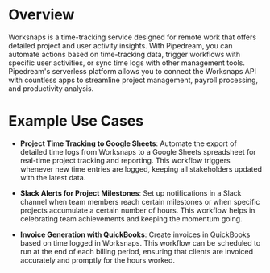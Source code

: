 # Overview

Worksnaps is a time-tracking service designed for remote work that offers detailed project and user activity insights. With Pipedream, you can automate actions based on time-tracking data, trigger workflows with specific user activities, or sync time logs with other management tools. Pipedream's serverless platform allows you to connect the Worksnaps API with countless apps to streamline project management, payroll processing, and productivity analysis.

# Example Use Cases

- **Project Time Tracking to Google Sheets**: Automate the export of detailed time logs from Worksnaps to a Google Sheets spreadsheet for real-time project tracking and reporting. This workflow triggers whenever new time entries are logged, keeping all stakeholders updated with the latest data.

- **Slack Alerts for Project Milestones**: Set up notifications in a Slack channel when team members reach certain milestones or when specific projects accumulate a certain number of hours. This workflow helps in celebrating team achievements and keeping the momentum going.

- **Invoice Generation with QuickBooks**: Create invoices in QuickBooks based on time logged in Worksnaps. This workflow can be scheduled to run at the end of each billing period, ensuring that clients are invoiced accurately and promptly for the hours worked.
